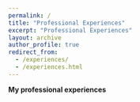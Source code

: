 ```yaml
---
permalink: /
title: "Professional Experiences"
excerpt: "Professional Experiences"
layout: archive
author_profile: true
redirect_from: 
  - /experiences/
  - /experiences.html
---
```


**My professional experiences**
